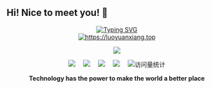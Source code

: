 ## Hi! Nice to meet you! 👋
<div align="center">

<!-- dynamic typing effect 动态打字效果 -->
  <div align="center">
    <a href="https://luoyuanxiang.top/">
      <img src="https://readme-typing-svg.demolab.com?font=Fira+Code&pause=1000&width=435&lines=println(%22Hello%2C%20World%22)&center=true&size=27" alt="Typing SVG" />
    </a>
  </div>

<a href="https://luoyuanxiang.top/" target="_blank">
    <img align="center" src="https://github-readme-stats.vercel.app/api?username=luoyuanxiang&show_icons=true&count_private=false&theme=vue-dark"  alt="https://luoyuanxiang.top"/>
</a>

  <!-- knock code pictures 敲代码的图片 -->

<img src="https://cdn.jsdelivr.net/gh/sun0225SUN/sun0225SUN/assets/images/coding.gif" /><br>

  <!-- profile logo 个人资料徽标 -->
  <div align="center">
    <a href="https://juejin.cn/user/3104676568636152"><img src="https://img.shields.io/badge/Website-博客-blue" /></a>&emsp;
    <a href="https://space.bilibili.com/354256471/"><img src="https://img.shields.io/badge/Bilibili-B站-ff69b4" /></a>&emsp;
    <a href="https://blog.csdn.net/baidu_38296324/"><img src="https://img.shields.io/badge/CSDN-论坛-c32136" /></a>&emsp;
    <a href="https://www.zhihu.com/people/luoyuanxiangvip"><img src="https://img.shields.io/badge/Zhihu-知乎-blue" /></a>&emsp;
    <!-- visitor statistics logo 访问量统计徽标 -->
    <img src="https://komarev.com/ghpvc/?username=luoyuanxiang&label=Views&color=0e75b6&style=flat" alt="访问量统计" />
  </div>
<p><b>Technology has the power to make the world a better place</b></p>
</div>


